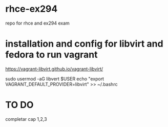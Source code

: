 # rhce-ex294
repo for rhce and ex294 exam

# installation and config for libvirt and fedora to run vagrant
https://vagrant-libvirt.github.io/vagrant-libvirt/

sudo usermod -aG libvert $USER
echo "export VAGRANT_DEFAULT_PROVIDER=libvirt" >> ~/.bashrc 


# TO DO
completar cap 1,2,3
